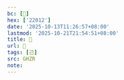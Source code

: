 ```yaml
---
bc: [𢀒]
hex: ['22012']
date: '2025-10-13T11:26:57+08:00'
lastmod: '2025-10-21T21:54:51+08:00'
title: 󰔤
url: 󰔤
tags: [己]
src: GHZR
note:
---
```

